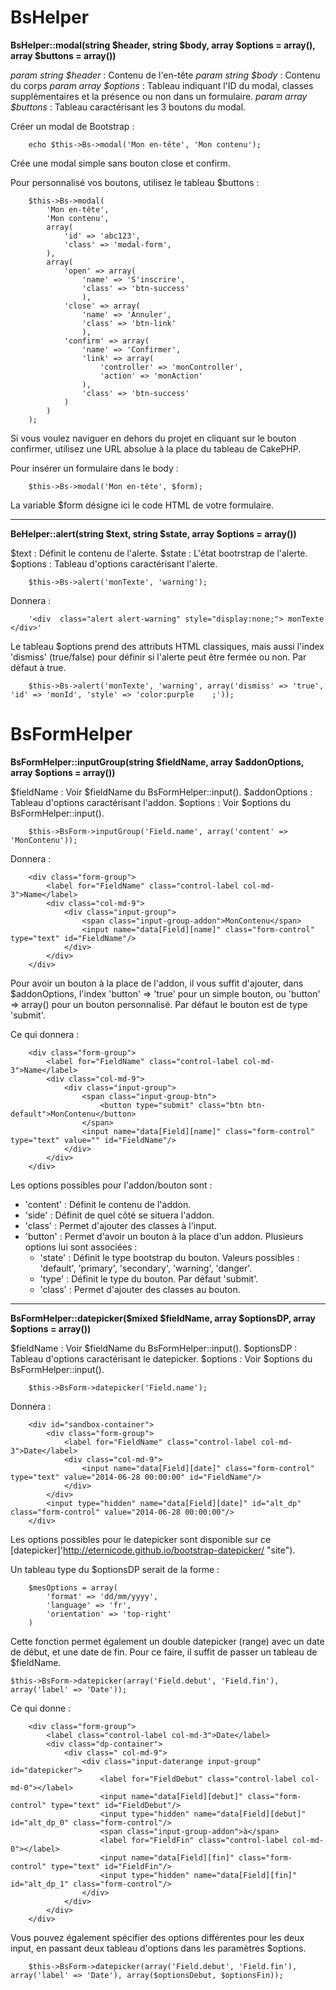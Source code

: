# BsHelper

__BsHelper::modal(string $header, string $body, array $options = array(), array $buttons = array())__

_param string $header_ :
Contenu de l'en-tête
_param string $body_ :
Contenu du corps
_param array $options_ :
Tableau indiquant l'ID du modal, classes supplémentaires et la présence ou non dans un formulaire.
_param array $buttons_ :
Tableau caractérisant les 3 boutons du modal.

Créer un modal de Bootstrap :

		echo $this->Bs->modal('Mon en-tête', 'Mon contenu');

Crée une modal simple sans bouton close et confirm.

Pour personnalisé vos boutons, utilisez le tableau $buttons :

		$this->Bs->modal(
			'Mon en-tête',
			'Mon contenu',
			array(
				'id' => 'abc123',
				'class' => 'modal-form',
			),
			array(
				'open' => array(
					'name' => 'S'inscrire',
					'class' => 'btn-success'
					),
				'close' => array(
					'name' => 'Annuler',
					'class' => 'btn-link'
					),
				'confirm' => array(
					'name' => 'Confirmer',
					'link' => array(
						'controller' => 'monController',
						'action' => 'monAction'
					),
					'class' => 'btn-success'
				)
			)
		);

Si vous voulez naviguer en dehors du projet en cliquant sur le bouton confirmer, utilisez une URL absolue à la place du tableau de CakePHP.

Pour insérer un formulaire dans le body :

		$this->Bs->modal('Mon en-tête', $form);

La variable $form désigne ici le code HTML de votre formulaire.

---------------------------------------------------------------------------------------------------------------------------

__BeHelper::alert(string $text, string $state, array $options = array())__

$text : Définit le contenu de l'alerte.
$state : L'état bootrstrap de l'alerte.
$options : Tableau d'options caractérisant l'alerte.

		$this->Bs->alert('monTexte', 'warning');

Donnera :

		'<div  class="alert alert-warning" style="display:none;"> monTexte </div>'

Le tableau $options prend des attributs HTML classiques, mais aussi l'index 'dismiss' (true/false) pour définir si l'alerte peut être fermée ou non. Par défaut à true.

		$this->Bs->alert('monTexte', 'warning', array('dismiss' => 'true', 'id' => 'monId', 'style' => 'color:purple	;'));


# BsFormHelper

__BsFormHelper::inputGroup(string $fieldName, array $addonOptions, array $options = array())__

$fieldName : Voir $fieldName du BsFormHelper::input().
$addonOptions : Tableau d'options caractérisant l'addon.
$options :	Voir $options du BsFormHelper::input().

		$this->BsForm->inputGroup('Field.name', array('content' => 'MonContenu'));

Donnera :

		<div class="form-group">
			<label for="FieldName" class="control-label col-md-3">Name</label>
			<div class="col-md-9">
				<div class="input-group">
					<span class="input-group-addon">MonContenu</span>
					<input name="data[Field][name]" class="form-control" type="text" id="FieldName"/>
				</div>
			</div>
		</div>

Pour avoir un bouton à la place de l'addon, il vous suffit d'ajouter, dans $addonOptions, l'index 'button' => 'true' pour un simple bouton, ou 'button' => array() pour un bouton personnalisé. Par défaut le bouton est de type 'submit'.

Ce qui donnera :

		<div class="form-group">
			<label for="FieldName" class="control-label col-md-3">Name</label>
			<div class="col-md-9">
				<div class="input-group">
					<span class="input-group-btn">
						<button type="submit" class="btn btn-default">MonContenu</button>
					</span>
					<input name="data[Field][name]" class="form-control" type="text" value="" id="FieldName"/>
				</div>
			</div>
		</div>

Les options possibles pour l'addon/bouton sont :

* 'content' : Définit le contenu de l'addon.
* 'side'    : Définit de quel côté se situera l'addon.
* 'class'   : Permet d'ajouter des classes à l'input.
* 'button'  : Permet d'avoir un bouton à la place d'un addon. Plusieurs options lui sont associées :
	* 'state' : Définit le type bootstrap du bouton. Valeurs possibles : 'default', 'primary', 'secondary', 'warning', 'danger'.
	* 'type'  : Définit le type du bouton. Par défaut 'submit'.
	* 'class' : Permet d'ajouter des classes au bouton.

---------------------------------------------------------------------------------------------------------------------------

__BsFormHelper::datepicker($mixed $fieldName, array $optionsDP, array $options = array())__

$fieldName : Voir $fieldName du BsFormHelper::input().
$optionsDP : Tableau d'options caractérisant le datepicker.
$options   : Voir $options du BsFormHelper::input().


		$this->BsForm->datepicker('Field.name');

Donnera :

		<div id="sandbox-container">
			<div class="form-group">
				<label for="FieldName" class="control-label col-md-3">Date</label>
				<div class="col-md-9">
					<input name="data[Field][date]" class="form-control" type="text" value="2014-06-28 00:00:00" id="FieldName"/>
				</div>
			</div>
			<input type="hidden" name="data[Field][date]" id="alt_dp" class="form-control" value="2014-06-28 00:00:00"/>
		</div>

Les options possibles pour le datepicker sont disponible sur ce [datepicker]'http://eternicode.github.io/bootstrap-datepicker/ "site").

Un tableau type du $optionsDP serait de la forme :

		$mesOptions = array(
			'format' => 'dd/mm/yyyy',
			'language' => 'fr',
			'orientation' => 'top-right'
		)

Cette fonction permet également un double datepicker (range) avec un date de début, et une date de fin. Pour ce faire, il suffit de passer un tableau de $fieldName.

	$this->BsForm->datepicker(array('Field.debut', 'Field.fin'), array('label' => 'Date'));

Ce qui donne :

		<div class="form-group">
			<label class="control-label col-md-3">Date</label>
			<div class="dp-container">
				<div class=" col-md-9">
					<div class="input-daterange input-group" id="datepicker">
						<label for="FieldDebut" class="control-label col-md-0"></label>
						<input name="data[Field][debut]" class="form-control" type="text" id="FieldDebut"/>
						<input type="hidden" name="data[Field][debut]" id="alt_dp_0" class="form-control"/>
						<span class="input-group-addon">à</span>
						<label for="FieldFin" class="control-label col-md-0"></label>
						<input name="data[Field][fin]" class="form-control" type="text" id="FieldFin"/>
						<input type="hidden" name="data[Field][fin]" id="alt_dp_1" class="form-control"/>
					</div>
				</div>
			</div>
		</div>

Vous pouvez également spécifier des options différentes pour les deux input, en passant deux tableau d'options dans les paramètres $options.

		$this->BsForm->datepicker(array('Field.debut', 'Field.fin'), array('label' => 'Date'), array($optionsDebut, $optionsFin));
